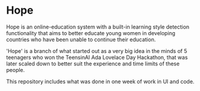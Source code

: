 # Hope
Hope is an online-education system with a built-in learning style detection functionality that aims to better educate young women in developing countries who have been unable to continue their education.

'Hope' is a branch of what started out as a very big idea in the minds of 5 teenagers who won the TeensinAI Ada Lovelace Day Hackathon, that was later scaled down to better suit the experience and time limits of these people.

This repository includes what was done in one week of work in UI and code.
